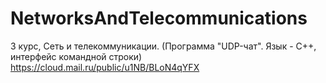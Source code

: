 # NetworksAndTelecommunications
3 курс, Сеть и телекоммуникации. (Программа "UDP-чат". Язык - С++, интерфейс командной строки)
https://cloud.mail.ru/public/u1NB/BLoN4qYFX
